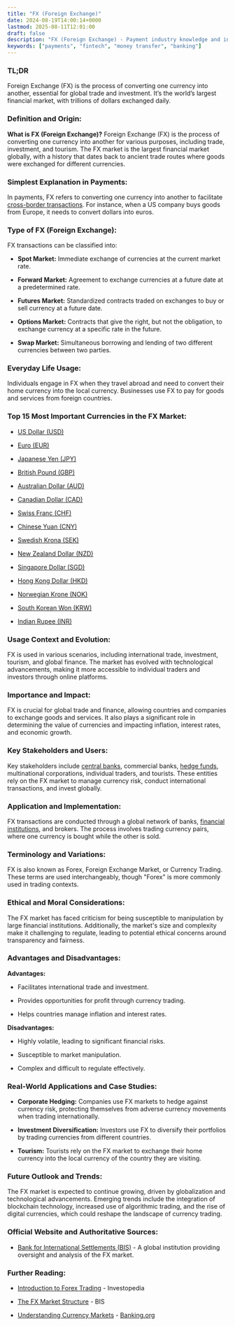 ```yaml
---
title: "FX (Foreign Exchange)"
date: 2024-08-19T14:00:14+0000
lastmod: 2025-08-11T12:01:00
draft: false
description: "FX (Foreign Exchange) - Payment industry knowledge and insights"
keywords: ["payments", "fintech", "money transfer", "banking"]
---
```


### **TL;DR**

Foreign Exchange (FX) is the process of converting one currency into another, essential for global trade and investment. It’s the world’s largest financial market, with trillions of dollars exchanged daily.

### **Definition and Origin:**

**What is FX (Foreign Exchange)?** Foreign Exchange (FX) is the process of converting one currency into another for various purposes, including trade, investment, and tourism. The FX market is the largest financial market globally, with a history that dates back to ancient trade routes where goods were exchanged for different currencies.

### **Simplest Explanation in Payments:**

In payments, FX refers to converting one currency into another to facilitate [cross-border transactions](https://faisalkhan.com/learn/payments-wiki/cross-border-payments/). For instance, when a US company buys goods from Europe, it needs to convert dollars into euros.

### **Type of FX (Foreign Exchange):**

FX transactions can be classified into:

- **Spot Market:** Immediate exchange of currencies at the current market rate.

- **Forward Market:** Agreement to exchange currencies at a future date at a predetermined rate.

- **Futures Market:** Standardized contracts traded on exchanges to buy or sell currency at a future date.

- **Options Market:** Contracts that give the right, but not the obligation, to exchange currency at a specific rate in the future.

- **Swap Market:** Simultaneous borrowing and lending of two different currencies between two parties.

### **Everyday Life Usage:**

Individuals engage in FX when they travel abroad and need to convert their home currency into the local currency. Businesses use FX to pay for goods and services from foreign countries.

### **Top 15 Most Important Currencies in the FX Market:**

- [US Dollar (USD)](https://www.federalreserve.gov/) 

- [Euro (EUR)](https://www.ecb.europa.eu/) 

- [Japanese Yen (JPY)](https://www.boj.or.jp/) 

- [British Pound (GBP)](https://www.bankofengland.co.uk/)

- [Australian Dollar (AUD)](https://www.rba.gov.au/) 

- [Canadian Dollar (CAD)](https://www.bankofcanada.ca/)

- [Swiss Franc (CHF)](https://www.snb.ch/) 

- [Chinese Yuan (CNY)](https://www.pbc.gov.cn/)

- [Swedish Krona (SEK)](https://www.riksbank.se/)

- [New Zealand Dollar (NZD)](https://www.rbnz.govt.nz/)

- [Singapore Dollar (SGD)](https://www.mas.gov.sg/) 

- [Hong Kong Dollar (HKD)](https://www.hkma.gov.hk/) 

- [Norwegian Krone (NOK)](https://www.norges-bank.no/)

- [South Korean Won (KRW)](https://www.bok.or.kr/)

- [Indian Rupee (INR)](https://www.rbi.org.in/)

### **Usage Context and Evolution:**

FX is used in various scenarios, including international trade, investment, tourism, and global finance. The market has evolved with technological advancements, making it more accessible to individual traders and investors through online platforms.

### **Importance and Impact:**

FX is crucial for global trade and finance, allowing countries and companies to exchange goods and services. It also plays a significant role in determining the value of currencies and impacting inflation, interest rates, and economic growth.

### **Key Stakeholders and Users:**

Key stakeholders include [central banks](https://faisalkhan.com/learn/payments-wiki/central-banks/), commercial banks, [hedge funds](https://faisalkhan.com/learn/payments-wiki/hedge-fund/), multinational corporations, individual traders, and tourists. These entities rely on the FX market to manage currency risk, conduct international transactions, and invest globally.

### **Application and Implementation:**

FX transactions are conducted through a global network of banks, [financial institutions](https://faisalkhanllc.xyz/resources/payments-wiki/f/financial-institution-fi/), and brokers. The process involves trading currency pairs, where one currency is bought while the other is sold.

### **Terminology and Variations:**

FX is also known as Forex, Foreign Exchange Market, or Currency Trading. These terms are used interchangeably, though "Forex" is more commonly used in trading contexts.

### **Ethical and Moral Considerations:**

The FX market has faced criticism for being susceptible to manipulation by large financial institutions. Additionally, the market's size and complexity make it challenging to regulate, leading to potential ethical concerns around transparency and fairness.

### **Advantages and Disadvantages:**

**Advantages:**

- Facilitates international trade and investment.

- Provides opportunities for profit through currency trading.

- Helps countries manage inflation and interest rates.

**Disadvantages:**

- Highly volatile, leading to significant financial risks.

- Susceptible to market manipulation.

- Complex and difficult to regulate effectively.

### **Real-World Applications and Case Studies:**

- **Corporate Hedging:** Companies use FX markets to hedge against currency risk, protecting themselves from adverse currency movements when trading internationally.

- **Investment Diversification:** Investors use FX to diversify their portfolios by trading currencies from different countries.

- **Tourism:** Tourists rely on the FX market to exchange their home currency into the local currency of the country they are visiting.

### **Future Outlook and Trends:**

The FX market is expected to continue growing, driven by globalization and technological advancements. Emerging trends include the integration of blockchain technology, increased use of algorithmic trading, and the rise of digital currencies, which could reshape the landscape of currency trading.

### **Official Website and Authoritative Sources:**

- [Bank for International Settlements (BIS)](https://www.bis.org/) - A global institution providing oversight and analysis of the FX market.

### **Further Reading:**

- [Introduction to Forex Trading](https://www.investopedia.com/terms/f/forex.asp) - Investopedia

- [The FX Market Structure](https://www.bis.org/publ/qtrpdf/r_qt1312e.pdf) - BIS

- [Understanding Currency Markets](https://www.banking.org/) - [Banking.org](http://banking.org/)